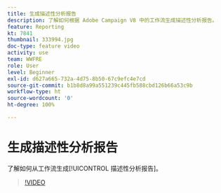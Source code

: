 ```yaml
---
title: 生成描述性分析报告
description: 了解如何根据 Adobe Campaign V8 中的工作流生成描述性分析报告。
feature: Reporting
kt: 7841
thumbnail: 333994.jpg
doc-type: feature video
activity: use
team: WWFRE
role: User
level: Beginner
exl-id: d627a665-732a-4d75-8b50-67c9efc4e7cd
source-git-commit: b1b8d8a99a551239c445fb588cbd126b66a53c9b
workflow-type: ht
source-wordcount: '0'
ht-degree: 100%

---
```


# 生成描述性分析报告

了解如何从工作流生成[!UICONTROL 描述性分析报告]。

>[!VIDEO](https://video.tv.adobe.com/v/333994?quality=12&learn=on)
